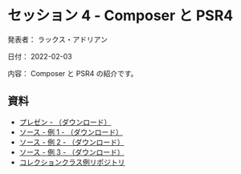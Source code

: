 # セッション 4 - Composer と PSR4

発表者： ラックス・アドリアン

日付： 2022-02-03

内容： Composer と PSR4 の紹介です。

## 資料

- [プレゼン - （ダウンロード）](https://github.com/s2-co-ltd/benkyoukai/raw/main/downloads/session_4_composer_presentation.zip)
- [ソース - 例 1 - （ダウンロード）](https://github.com/s2-co-ltd/benkyoukai/raw/main/downloads/session_4_composer_example-one.zip)
- [ソース - 例 2 - （ダウンロード）](https://github.com/s2-co-ltd/benkyoukai/raw/main/downloads/session_4_composer_example-two.zip)
- [ソース - 例 3 - （ダウンロード）](https://github.com/s2-co-ltd/benkyoukai/raw/main/downloads/session_4_composer_example-three.zip)
- [コレクションクラス例リポジトリ](https://github.com/s2-co-ltd/collections)
